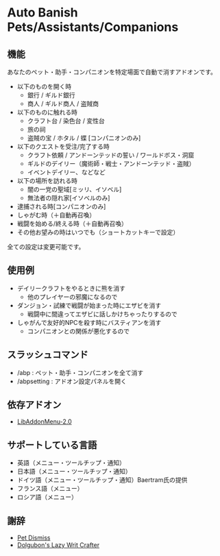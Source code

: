 # Auto Banish Pets/Assistants/Companions

## 機能
あなたのペット・助手・コンパニオンを特定場面で自動で消すアドオンです。
- 以下のものを開く時
  - 銀行 / ギルド銀行
  - 商人 / ギルド商人 / 盗賊商
- 以下のものに触れる時
  - クラフト台 / 染色台 / 変性台
  - 旅の祠
  - 盗賊の宝 / ホタル / 蝶 [コンパニオンのみ]
- 以下のクエストを受注/完了する時
  - クラフト依頼 / アンドーンテッドの誓い / ワールドボス・洞窟
  - ギルドのデイリー（魔術師・戦士・アンドーンテッド・盗賊）
  - イベントデイリー、などなど
- 以下の場所を訪れる時
  - 闇の一党の聖域[ミッリ、イソベル]
  - 無法者の隠れ家[イソベルのみ]
- 逮捕される時[コンパニオンのみ]
- しゃがむ時（＋自動再召喚）
- 戦闘を始める/終える時（＋自動再召喚）
- その他お望みの時はいつでも（ショートカットキーで設定）

全ての設定は変更可能です。

## 使用例
- デイリークラフトをやるときに熊を消す
  - 他のプレイヤーの邪魔になるので
- ダンジョン・試練で戦闘が始まった時にエザビを消す
  - 戦闘中に間違ってエザビに話しかけちゃったりするので
- しゃがんで友好的NPCを殺す時にバスティアンを消す
  - コンパニオンとの関係が悪化するので

## スラッシュコマンド
- /abp : ペット・助手・コンパニオンを全て消す
- /abpsetting : アドオン設定パネルを開く

## 依存アドオン
- [LibAddonMenu-2.0](https://www.esoui.com/downloads/info7-LibAddonMenu.html)

## サポートしている言語
- 英語（メニュー・ツールチップ・通知）
- 日本語（メニュー・ツールチップ・通知）
- ドイツ語（メニュー・ツールチップ・通知）Baertram氏の提供
- フランス語（メニュー）
- ロシア語（メニュー）

## 謝辞
- [Pet Dismiss](https://www.esoui.com/downloads/info1314-PetDismiss.html)
- [Dolgubon's Lazy Writ Crafter](https://www.esoui.com/downloads/info1346-DolgubonsLazyWritCrafter.html)